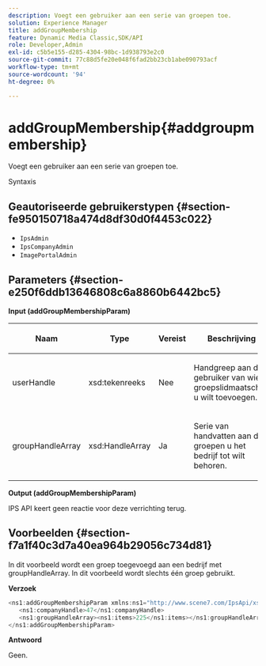 ```yaml
---
description: Voegt een gebruiker aan een serie van groepen toe.
solution: Experience Manager
title: addGroupMembership
feature: Dynamic Media Classic,SDK/API
role: Developer,Admin
exl-id: c5b5e155-d285-4304-98bc-1d938793e2c0
source-git-commit: 77c88d5fe20e048f6fad2bb23cb1abe090793acf
workflow-type: tm+mt
source-wordcount: '94'
ht-degree: 0%

---
```


# addGroupMembership{#addgroupmembership}

Voegt een gebruiker aan een serie van groepen toe.

Syntaxis

## Geautoriseerde gebruikerstypen {#section-fe950150718a474d8df30d0f4453c022}

* `IpsAdmin`
* `IpsCompanyAdmin`
* `ImagePortalAdmin`

## Parameters {#section-e250f6ddb13646808c6a8860b6442bc5}

**Input (addGroupMembershipParam)**

<table id="table_71AD8902E4854CA5A12379DBA4DF17C7"> 
 <thead> 
  <tr> 
   <th colname="col1" class="entry"> <p>Naam </p> </th> 
   <th colname="col2" class="entry"> <p>Type </p> </th> 
   <th colname="col3" class="entry"> <p>Vereist </p> </th> 
   <th colname="col4" class="entry"> <p>Beschrijving </p> </th> 
  </tr> 
 </thead>
 <tbody> 
  <tr> 
   <td colname="col1"> <span class="codeph"> <span class="varname"> userHandle</span> </span> </td> 
   <td colname="col2"> <span class="codeph"> xsd:tekenreeks</span> </td> 
   <td colname="col3"> <p>Nee </p> </td> 
   <td colname="col4"> <p>Handgreep aan de gebruiker van wie groepslidmaatschap u wilt toevoegen. </p> </td> 
  </tr> 
  <tr> 
   <td colname="col1"> <span class="codeph"> <span class="varname"> groupHandleArray</span> </span> </td> 
   <td colname="col2"> <span class="codeph"> xsd:HandleArray</span> </td> 
   <td colname="col3"> <p>Ja </p> </td> 
   <td colname="col4"> <p>Serie van handvatten aan de groepen u het bedrijf tot wilt behoren. </p> </td> 
  </tr> 
 </tbody> 
</table>

**Output (addGroupMembershipParam)**

IPS API keert geen reactie voor deze verrichting terug.

## Voorbeelden {#section-f7a1f40c3d7a40ea964b29056c734d81}

In dit voorbeeld wordt een groep toegevoegd aan een bedrijf met groupHandleArray. In dit voorbeeld wordt slechts één groep gebruikt.

**Verzoek**

```java
<ns1:addGroupMembershipParam xmlns:ns1="http://www.scene7.com/IpsApi/xsd">
   <ns1:companyHandle>47</ns1:companyHandle>
   <ns1:groupHandleArray><ns1:items>225</ns1:items></ns1:groupHandleArray>
</ns1:addGroupMembershipParam>
```

**Antwoord**

Geen.
